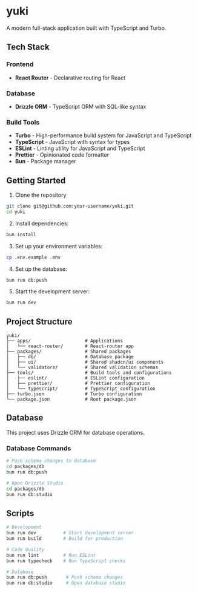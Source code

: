 # yuki

A modern full-stack application built with TypeScript and Turbo.

## Tech Stack

### Frontend

- **React Router** - Declarative routing for React

### Database

- **Drizzle ORM** - TypeScript ORM with SQL-like syntax

### Build Tools

- **Turbo** - High-performance build system for JavaScript and TypeScript
- **TypeScript** - JavaScript with syntax for types
- **ESLint** - Linting utility for JavaScript and TypeScript
- **Prettier** - Opinionated code formatter
- **Bun** - Package manager

## Getting Started

1. Clone the repository

```bash
git clone git@github.com:your-username/yuki.git
cd yuki
```

2. Install dependencies:

```bash
bun install
```

3. Set up your environment variables:

```bash
cp .env.example .env
```

4. Set up the database:

```bash
bun run db:push
```

5. Start the development server:

```bash
bun run dev
```

## Project Structure

```text
yuki/
├── apps/                    # Applications
│   └── react-router/        # React-router app
├── packages/                # Shared packages
│   ├── db/                  # Database package
│   ├── ui/                  # Shared shadcn/ui components
│   └── validators/          # Shared validation schemas
├── tools/                   # Build tools and configurations
│   ├── eslint/              # ESLint configuration
│   ├── prettier/            # Prettier configuration
│   └── typescript/          # TypeScript configuration
├── turbo.json               # Turbo configuration
└── package.json             # Root package.json
```

## Database

This project uses Drizzle ORM for database operations.

### Database Commands

```bash
# Push schema changes to database
cd packages/db
bun run db:push

# Open Drizzle Studio
cd packages/db
bun run db:studio
```


## Scripts

```bash
# Development
bun run dev          # Start development server
bun run build        # Build for production

# Code Quality
bun run lint         # Run ESLint
bun run typecheck    # Run TypeScript checks

# Database
bun run db:push       # Push schema changes
bun run db:studio     # Open database studio
```
